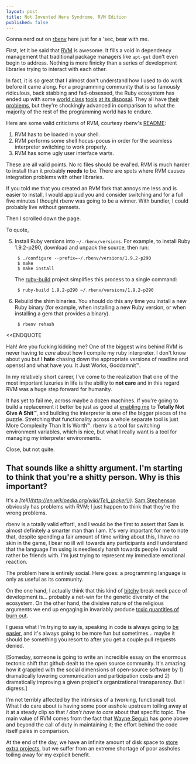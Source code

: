 ```yaml
---
layout: post
title: Not Invented Here Syndrome, RVM Edition
published: false
---
```



Gonna nerd out on [rbenv](https://github.com/sstephenson/rbenv) here just for a 'sec, bear with me.

First, let it be said that [RVM](http://beginrescueend.com/) is awesome. It fills a void in dependency management that traditional package managers like `apt-get` don't even begin to address. Nothing is more finicky than a series of development libraries trying to interact with each other. 

In fact, it is so great that I almost don't understand how I used to do work before it came along. For a programming community that is so famously ridiculous, back stabbing and fad-obsessed, the Ruby ecosystem has ended up with some [world class](http://rubygems.org) [tools](http://rack.rubyforge.org/) [at its disposal](https://github.com/capistrano/capistrano). They all have [their problems](http://gnuu.org/2011/06/01/slimgems-a-drop-in-replacement-for-rubygems/), but they're shockingly advanced in comparison to what the majority of the rest of the programming world has to endure. 

Here are some valid criticisms of RVM, courtesy rbenv's [README](https://github.com/sstephenson/rbenv/blob/master/README.md):

1. RVM has to be loaded in your shell.
2. RVM performs some shell hocus-pocus in order for the seamless interpreter switching to work properly.
3. RVM has some ugly user interface warts.

These are all valid points. No rc files should be eval'ed. RVM is much harder to install than it probably **needs** to be. There are spots where RVM causes integration problems with other libraries.

If you told me that you created an RVM fork that annoys me less and is easier to install, I would applaud you and consider switching and for a full five minutes I thought rbenv was going to be a winner. With bundler, I could probably live without gemsets.

Then I scrolled down the page.

To quote,

5. Install Ruby versions into `~/.rbenv/versions`. For example, to
install Ruby 1.9.2-p290, download and unpack the source, then run:

        $ ./configure --prefix=~/.rbenv/versions/1.9.2-p290
        $ make
        $ make install

    The [ruby-build](https://github.com/sstephenson/ruby-build)
    project simplifies this process to a single command:

        $ ruby-build 1.9.2-p290 ~/.rbenv/versions/1.9.2-p290

6. Rebuild the shim binaries. You should do this any time you install
a new Ruby binary (for example, when installing a new Ruby version, or
when installing a gem that provides a binary).

        $ rbenv rehash
&lt;&lt;ENDQUOTE


Hah! Are you fucking kidding me? One of the biggest wins behind RVM is never having to *care* about how I compile my ruby interpreter. I don't know about you but I **hate** chasing down the appropriate versions of readline and openssl and what have you. It Just Works, Goddamnit&trade;. 

In my relatively short career, I've come to the realization that one of the most important luxuries in life is the ability to **not care** and in this regard RVM was a huge step forward for humanity.

It has yet to fail me, across maybe a dozen machines. If you're going to build a replacement it better be just as good at [enabling me](https://twitter.com/#!/raganwald/status/96984328084520960) to **Totally Not Give A Shit**&trade;, and building the interpreter is one of the bigger pieces of the puzzle.  Stretching that functionality across a whole separate tool is just More Complexity Than It Is Worth&trade;. rbenv is a tool for switching environment variables, which is nice, but what I really want is a tool for managing my interpreter environments. 

Close, but not quite.

<h2>That sounds like a shitty argument. I'm starting to think that you're a shitty person. Why is this important?</h2>

It's a *[tell](http://en.wikipedia.org/wiki/Tell_(poker\))*. [Sam Stephenson](https://twitter.com/#!/sstephenson) obviously has problems with RVM; I just happen to think that they're the wrong problems.

rbenv is a totally valid effort!, and I would be the first to assert that Sam is almost definitely a smarter man than I am. It's very important for me to note that, despite spending a fair amount of time writing about this, I have no skin in the game, I bear no ill will towards any participants and I understand that the language I'm using is needlessly harsh towards people I would rather be friends with. I'm just trying to represent my immediate emotional reaction.

The problem here is entirely social. Here goes: a programming language is only as useful as its community.

On the one hand, I actually think that this kind of [bitchy](http://stackoverflow.com/questions/6199301/global-access-to-rake-dsl-methods-is-deprecated) break neck pace of development is… probably a net-win for the genetic diversity of the ecosystem. On the other hand, the divisive nature of the religious arguments we end up engaging in invariably produce [toxic quantities of burn out](https://twitter.com/#!/wayneeseguin/status/101797127595892736).

I guess what I'm trying to say is, speaking in code is always going to [be easier](https://twitter.com/#!/sstephenson/status/101788598248017922), and it's always going to be more fun but sometimes… maybe it should be something you resort to after you get a couple pull requests denied.

\[Someday, someone is going to write an incredible essay on the enormous tectonic shift that github dealt to the open source community. It's amazing how it grappled with the social dimensions of open-source software by 1\) dramatically lowering communication and participation costs and 2\) dramatically improving a given project's organizational transparency. But I digress.\]

I'm not terribly affected by the intrinsics of a (working, functional) tool. What I do care about is having some poor asshole upstream toiling away at it at a steady clip so that *I don't have to care* about that specific topic. The main value of RVM comes from the fact that [Wayne Seguin](https://twitter.com/#!/wayneeseguin) has gone above and beyond the call of duty in maintaining it; the effort behind the code itself pales in comparison.

At the end of the day, we have an infinite amount of disk space to [store extra projects](https://twitter.com/#!/sstephenson/status/101806774331514881), but we suffer from an extreme shortage of poor assholes toiling away for my explicit benefit.
